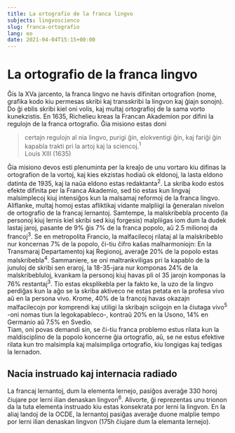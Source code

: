 ```yaml
---
title: La ortografio de la franca lingvo
subjects: lingvoscienco
slug: franca-ortografio
lang: eo
date: 2021-04-04T15:15+00:00
---
```

# La ortografio de la franca lingvo

 Ĝis la XVa jarcento, la franca lingvo ne havis difinitan ortografion (nome, grafika kodo kiu permesas skribi kaj transskribi la lingvon kaj ĝiajn sonojn). Do ĝi eblis skribi kiel oni volis, kaj multaj ortografioj de la sama vorto kunekzistis. En 1635, Richelieu kreas la Francan Akademion por difini la regulojn de la franca ortografio. Ĝia misiono estas doni
 > certajn regulojn al nia lingvo, purigi ĝin, elokventigi ĝin, kaj fariĝi ĝin kapabla trakti pri la artoj kaj la sciencoj.<sup>1</sup>\
 > Louis XIII (1635)

 Ĝia misiono devos esti plenuminta per la kreaĵo de unu vortaro kiu difinas la ortografion de la vortoj, kaj kies ekzistas hodiaŭ ok eldonoj, la lasta eldono datinta de 1935, kaj la naŭa eldono estas redaktanta<sup>2</sup>. La skriba kodo estos efekte difinita per la Franca Akademio, sed tio estas kun lingvaj malsimplecoj kiuj intensiĝos kun la malsamaj reformoj de la franca lingvo.\
 Aliflanke, multaj homoj estas afliktikaj vidante malpliigi la ĝeneralan nivelon de ortografio de la francaj lernantoj. Samtempe, la malskribebla procento (la personoj kiuj lernis kiel skribi sed kiuj forgesis) malpliigas iom dum la dudek lastaj jaroj, pasante de 9% ĝis 7% de la franca popolo, aŭ 2.5 milionoj da francoj<sup>3</sup>. Se en metropolita Francio, la malfacilecoj rilataj al la malskribeblo nur koncernas 7% de la popolo, ĉi-tiu ĉifro kaŝas malharmoniojn: En la Transmaraj Departamentoj kaj Regionoj, averaĝe 20% de la popolo estas malskribebla<sup>4</sup>. Sammaniere, se oni maltrankviligas pri la kapablo de la junuloj de skribi sen eraroj, la 18-35-jara nur komponas 24% de la malskribebluloj, kvankam la personoj kiuj havas pli ol 35 jarojn komponas la 76% restantaj<sup>3</sup>. Tio estas eksplikebla per la fakto ke, la uzo de la lingvo perdiĝas kun la aĝo se la skriba aktiveco ne estas petata en la profesa vivo aŭ en la persona vivo. Krome, 40% de la francoj havas okazajn malfacilecojn por komprendi kaj utiligi la skribajn sciigojn en la ĉiutaga vivo<sup>5</sup> -oni nomas tiun la legokapableco-, kontraŭ 20% en la Usono, 14% en Germanio aŭ 7.5% en Svedio.\
 Tiam, oni povas demandi sin, se ĉi-tiu franca problemo estus rilata kun la maldisciplino de la popolo koncerne ĝia ortografio, aŭ, se ne estus efektive rilata kun tro malsimpla kaj malsimpliga ortografio, kiu longigas kaj tedigas la lernadon.

 ## Nacia instruado kaj internacia radiado

 La francaj lernantoj, dum la elementa lernejo, pasiĝos averaĝe 330 horoj ĉiujare por lerni ilian denaskan lingvon<sup>6</sup>. Alivorte, ĝi reprezentas unu trionon da la tuta elementa instruado kiu estas konsekrata por lerni la lingvon. En la aliaj landoj de la OCDE, la lernantoj pasiĝas averaĝe duone malplie tempo por lerni ilian denaskan lingvon (175h ĉiujare dum la elemanta lernejo).